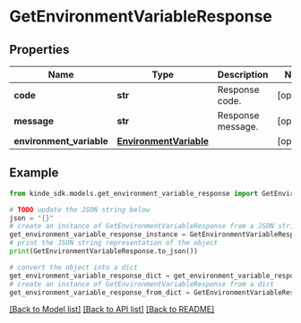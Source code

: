 # GetEnvironmentVariableResponse


## Properties

Name | Type | Description | Notes
------------ | ------------- | ------------- | -------------
**code** | **str** | Response code. | [optional] 
**message** | **str** | Response message. | [optional] 
**environment_variable** | [**EnvironmentVariable**](EnvironmentVariable.md) |  | [optional] 

## Example

```python
from kinde_sdk.models.get_environment_variable_response import GetEnvironmentVariableResponse

# TODO update the JSON string below
json = "{}"
# create an instance of GetEnvironmentVariableResponse from a JSON string
get_environment_variable_response_instance = GetEnvironmentVariableResponse.from_json(json)
# print the JSON string representation of the object
print(GetEnvironmentVariableResponse.to_json())

# convert the object into a dict
get_environment_variable_response_dict = get_environment_variable_response_instance.to_dict()
# create an instance of GetEnvironmentVariableResponse from a dict
get_environment_variable_response_from_dict = GetEnvironmentVariableResponse.from_dict(get_environment_variable_response_dict)
```
[[Back to Model list]](../README.md#documentation-for-models) [[Back to API list]](../README.md#documentation-for-api-endpoints) [[Back to README]](../README.md)


